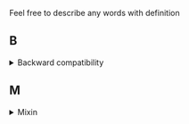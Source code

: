 Feel free to describe any words with definition

## B
<details><summary>Backward compatibility</summary><pre>

> a property of a system, product, or technology that allows for interoperability with an older legacy system, or with input designed for such a system, especially in telecommunications and computing 

https://en.wikipedia.org/wiki/Backward_compatibility
</pre></details>
<!-- delimiter -->

## M
<details><summary>Mixin</summary><pre>

> a class that contains methods for use by other classes without having to be the parent class of those other classes.

``` javascript
// https://blog.seotory.com/post/2017/08/javascript-es6-use-class-and-mixin
var calculatorMixin = function ( Base ) {
	return class extends Base {
  		calc() { }
	};
}

var randomizerMixin = function ( Base ) {
	return class extends Base {
  		randomize() { }
	};
}
```

https://en.wikipedia.org/wiki/Mixin
</pre></details>
<!-- delimiter -->

